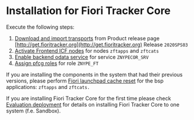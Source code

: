 # Installation for Fiori Tracker Core

Execute the following steps:

1. [Download and import transports](../../inst/step-1.md) from Product release page [http://get.fioritracker.org](http://get.fioritracker.org) Release `2020SPS03`
2. [Activate Frontend ICF nodes](../../inst/step-2.md) for nodes `zftapps` and `zftcats`
3. [Enable backend odata service](../../inst/step-3.md) for service `ZNYPECOR_SRV`
4. [Assign pfcg roles](../../inst/step-4.md) for role `ZNYPE_FT`

If you are installing the components in the system that had their previous versions, please perform [Fiori launchpad cache reset](../../inst/flpcache.md) for the bsp applications: `zftapps` and `zftcats.`

If you are installing Fiori Tracker Core for the first time please check [Evaluation deployment](eval-dep.md) for details on installing Fiori Tracker Core to one system (f.e. Sandbox).


